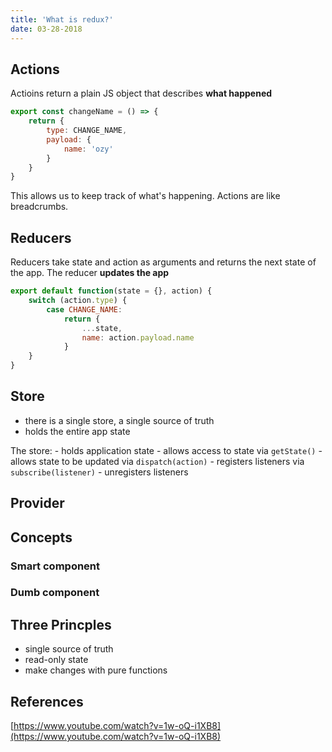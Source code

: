 ```yaml
---
title: 'What is redux?'
date: 03-28-2018
---
```


## Actions

Actioins return a plain JS object that describes **what happened**

```js
export const changeName = () => {
    return {
        type: CHANGE_NAME,
        payload: {
            name: 'ozy'
        }
    }
}
```

This allows us to keep track of what's happening. Actions are like breadcrumbs.

## Reducers

Reducers take state and action as arguments and returns the next state of the app. The reducer **updates the app**

```js
export default function(state = {}, action) {
    switch (action.type) {
        case CHANGE_NAME:
            return {
                ...state,
                name: action.payload.name
            }
    }
}
```

## Store

- there is a single store, a single source of truth
- holds the entire app state

The store:
    - holds application state
    - allows access to state via `getState()`
    - allows state to be updated via `dispatch(action)`
    - registers listeners via `subscribe(listener)`
    - unregisters listeners



## Provider

## Concepts

### Smart component

### Dumb component

## Three Princples
- single source of truth
- read-only state
- make changes with pure functions

## References

[https://www.youtube.com/watch?v=1w-oQ-i1XB8](https://www.youtube.com/watch?v=1w-oQ-i1XB8)